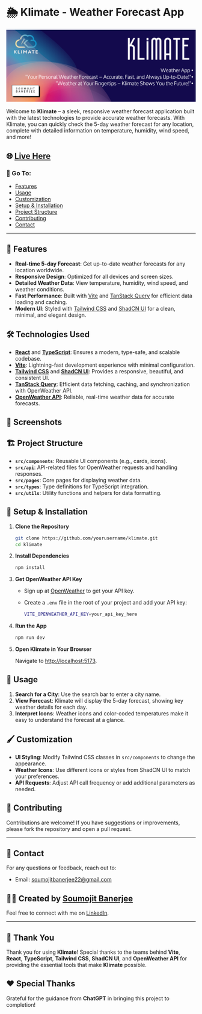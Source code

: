 # 🌦️ Klimate - Weather Forecast App

![Klimate Banner](https://github.com/soumojit622/Klimate-WeatherApp/blob/master/public/banner.png) <!-- Replace with your actual image URL -->

Welcome to **Klimate** – a sleek, responsive weather forecast application built with the latest technologies to provide accurate weather forecasts. With Klimate, you can quickly check the 5-day weather forecast for any location, complete with detailed information on temperature, humidity, wind speed, and more!

## 🌐 [Live Here](https://klimate-chi.vercel.app/) <!-- Replace with the actual URL of your live app -->

### 🚀 Go To:
- [Features](#-features)
- [Usage](#-usage)
- [Customization](#-customization)
- [Setup & Installation](#-setup--installation)
- [Project Structure](#-project-structure)
- [Contributing](#-contributing)
- [Contact](#-contact)

---

## 🚀 Features

- **Real-time 5-day Forecast**: Get up-to-date weather forecasts for any location worldwide.
- **Responsive Design**: Optimized for all devices and screen sizes.
- **Detailed Weather Data**: View temperature, humidity, wind speed, and weather conditions.
- **Fast Performance**: Built with [Vite](https://vitejs.dev/) and [TanStack Query](https://tanstack.com/query/latest) for efficient data loading and caching.
- **Modern UI**: Styled with [Tailwind CSS](https://tailwindcss.com/) and [ShadCN UI](https://shadcn.dev/) for a clean, minimal, and elegant design.

## 🛠️ Technologies Used

- **[React](https://reactjs.org/)** and **[TypeScript](https://www.typescriptlang.org/)**: Ensures a modern, type-safe, and scalable codebase.
- **[Vite](https://vitejs.dev/)**: Lightning-fast development experience with minimal configuration.
- **[Tailwind CSS](https://tailwindcss.com/)** and **[ShadCN UI](https://shadcn.dev/)**: Provides a responsive, beautiful, and consistent UI.
- **[TanStack Query](https://tanstack.com/query/latest)**: Efficient data fetching, caching, and synchronization with OpenWeather API.
- **[OpenWeather API](https://openweathermap.org/)**: Reliable, real-time weather data for accurate forecasts.

## 📸 Screenshots

<!-- Add screenshots or GIFs of the app here -->

## 🏗️ Project Structure

- **`src/components`**: Reusable UI components (e.g., cards, icons).
- **`src/api`**: API-related files for OpenWeather requests and handling responses.
- **`src/pages`**: Core pages for displaying weather data.
- **`src/types`**: Type definitions for TypeScript integration.
- **`src/utils`**: Utility functions and helpers for data formatting.

## 🔧 Setup & Installation

1. **Clone the Repository**

    ```bash
    git clone https://github.com/yourusername/klimate.git
    cd klimate
    ```

2. **Install Dependencies**

    ```bash
    npm install
    ```

3. **Get OpenWeather API Key**

    - Sign up at [OpenWeather](https://openweathermap.org/) to get your API key.
    - Create a `.env` file in the root of your project and add your API key:

      ```bash
      VITE_OPENWEATHER_API_KEY=your_api_key_here
      ```

4. **Run the App**

    ```bash
    npm run dev
    ```

5. **Open Klimate in Your Browser**

    Navigate to [http://localhost:5173](http://localhost:5173).

## 🧰 Usage

1. **Search for a City**: Use the search bar to enter a city name.
2. **View Forecast**: Klimate will display the 5-day forecast, showing key weather details for each day.
3. **Interpret Icons**: Weather icons and color-coded temperatures make it easy to understand the forecast at a glance.

## 🖌️ Customization

- **UI Styling**: Modify Tailwind CSS classes in `src/components` to change the appearance.
- **Weather Icons**: Use different icons or styles from ShadCN UI to match your preferences.
- **API Requests**: Adjust API call frequency or add additional parameters as needed.

## 🤝 Contributing

Contributions are welcome! If you have suggestions or improvements, please fork the repository and open a pull request.

---

## 📧 Contact

For any questions or feedback, reach out to:

- Email: [soumojitbanerjee22@gmail.com](mailto:soumojitbanerjee22@gmail.com)

## 👨‍💻 Created by [Soumojit Banerjee](https://www.linkedin.com/in/soumojit-banerjee-4914b3228/)

Feel free to connect with me on [LinkedIn](https://www.linkedin.com/in/soumojit-banerjee-4914b3228/).

---

## 🙏 Thank You

Thank you for using **Klimate**! Special thanks to the teams behind **Vite**, **React**, **TypeScript**, **Tailwind CSS**, **ShadCN UI**, and **OpenWeather API** for providing the essential tools that make **Klimate** possible.

## ❤️ Special Thanks

Grateful for the guidance from **ChatGPT** in bringing this project to completion!
